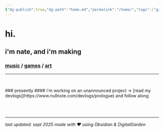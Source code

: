 ```yaml
---
{"dg-publish":true,"dg-path":"home.md","permalink":"/home/","tags":["gardenEntry"],"dgHomeLink":true,"dgShowBacklinks":true,"dgShowFileTree":true,"dgEnableSearch":true,"dgShowToc":true,"dgLinkPreview":true,"dgShowTags":true,"noteIcon":""}
---
```


# hi. 
## i'm nate, and i'm making 
### [music](https://www.nullnxte.com/projects/music) / [games](https://www.nullnxte.com/projects/games) / [art ](https://www.nullnxte.com/projects/art)
--- 
<div>
<br>
<p> </p>
</div>
### presently
#### i'm working on an unannounced project
→ [read my devlogs](https://www.nullnxte.com/devlogs/prologue) and follow along 

<div>
<br>
<p> </p>
<br>
<p> </p>
</div>

--- 

_last updated: sept 2025_ 
_made with ❤ using Obsidian & DigitalGarden_
